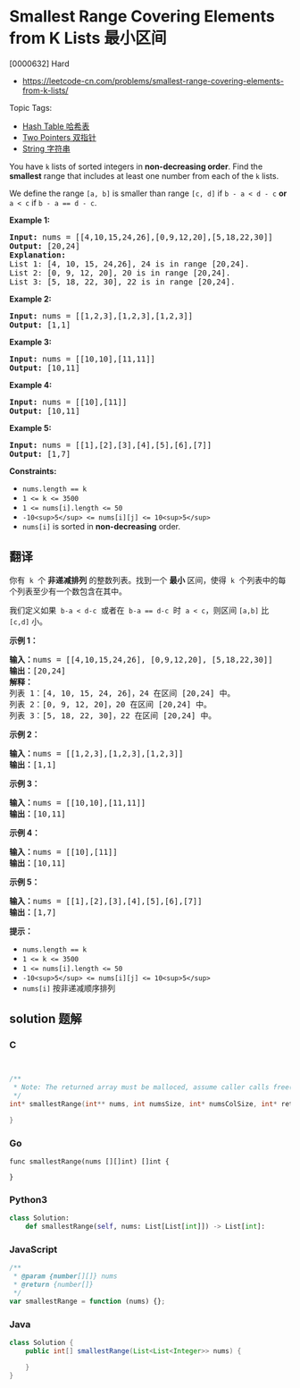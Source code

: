 # Smallest Range Covering Elements from K Lists 最小区间

[0000632] Hard

- https://leetcode-cn.com/problems/smallest-range-covering-elements-from-k-lists/

Topic Tags:

- [Hash Table 哈希表](https://leetcode-cn.com/tag/hash-table/)
- [Two Pointers 双指针](https://leetcode-cn.com/tag/two-pointers/)
- [String 字符串](https://leetcode-cn.com/tag/string/)

You have `k` lists of sorted integers in **non-decreasing order**. Find the **smallest** range that includes at least one number from each of the `k` lists.

We define the range `[a, b]` is smaller than range `[c, d]` if `b - a < d - c` **or** `a < c` if `b - a == d - c`.

**Example 1:**

<pre><strong>Input:</strong> nums = [[4,10,15,24,26],[0,9,12,20],[5,18,22,30]]
<strong>Output:</strong> [20,24]
<strong>Explanation: </strong>
List 1: [4, 10, 15, 24,26], 24 is in range [20,24].
List 2: [0, 9, 12, 20], 20 is in range [20,24].
List 3: [5, 18, 22, 30], 22 is in range [20,24].
</pre>

**Example 2:**

<pre><strong>Input:</strong> nums = [[1,2,3],[1,2,3],[1,2,3]]
<strong>Output:</strong> [1,1]
</pre>

**Example 3:**

<pre><strong>Input:</strong> nums = [[10,10],[11,11]]
<strong>Output:</strong> [10,11]
</pre>

**Example 4:**

<pre><strong>Input:</strong> nums = [[10],[11]]
<strong>Output:</strong> [10,11]
</pre>

**Example 5:**

<pre><strong>Input:</strong> nums = [[1],[2],[3],[4],[5],[6],[7]]
<strong>Output:</strong> [1,7]
</pre>

**Constraints:**

- `nums.length == k`
- `1 <= k <= 3500`
- `1 <= nums[i].length <= 50`
- `-10<sup>5</sup> <= nums[i][j] <= 10<sup>5</sup>`
- `nums[i]` is sorted in **non-decreasing** order.

## 翻译

你有  `k`  个 **非递减排列** 的整数列表。找到一个 **最小** 区间，使得  `k`  个列表中的每个列表至少有一个数包含在其中。

我们定义如果  `b-a < d-c`  或者在  `b-a == d-c`  时  `a < c`，则区间 `[a,b]` 比 `[c,d]` 小。

**示例 1：**

<pre><strong>输入：</strong>nums = [[4,10,15,24,26], [0,9,12,20], [5,18,22,30]]
<strong>输出：</strong>[20,24]
<strong>解释：</strong> 
列表 1：[4, 10, 15, 24, 26]，24 在区间 [20,24] 中。
列表 2：[0, 9, 12, 20]，20 在区间 [20,24] 中。
列表 3：[5, 18, 22, 30]，22 在区间 [20,24] 中。
</pre>

**示例 2：**

<pre><strong>输入：</strong>nums = [[1,2,3],[1,2,3],[1,2,3]]
<strong>输出：</strong>[1,1]
</pre>

**示例 3：**

<pre><strong>输入：</strong>nums = [[10,10],[11,11]]
<strong>输出：</strong>[10,11]
</pre>

**示例 4：**

<pre><strong>输入：</strong>nums = [[10],[11]]
<strong>输出：</strong>[10,11]
</pre>

**示例 5：**

<pre><strong>输入：</strong>nums = [[1],[2],[3],[4],[5],[6],[7]]
<strong>输出：</strong>[1,7]
</pre>

**提示：**

- `nums.length == k`
- `1 <= k <= 3500`
- `1 <= nums[i].length <= 50`
- `-10<sup>5</sup> <= nums[i][j] <= 10<sup>5</sup>`
- `nums[i]` 按非递减顺序排列

## solution 题解

### C

```c


/**
 * Note: The returned array must be malloced, assume caller calls free().
 */
int* smallestRange(int** nums, int numsSize, int* numsColSize, int* returnSize){

}
```

### Go

```golang
func smallestRange(nums [][]int) []int {

}
```

### Python3

```python
class Solution:
    def smallestRange(self, nums: List[List[int]]) -> List[int]:
```

### JavaScript

```javascript
/**
 * @param {number[][]} nums
 * @return {number[]}
 */
var smallestRange = function (nums) {};
```

### Java

```java
class Solution {
    public int[] smallestRange(List<List<Integer>> nums) {

    }
}
```
